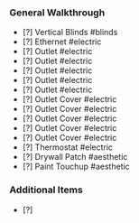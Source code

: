 ### General Walkthrough
- [?] Vertical Blinds #blinds
- [?] Ethernet #electric
- [?] Outlet #electric
- [?] Outlet #electric
- [?] Outlet #electric
- [?] Outlet #electric
- [?] Outlet #electric
- [?] Outlet Cover #electric
- [?] Outlet Cover #electric
- [?] Outlet Cover #electric
- [?] Outlet Cover #electric
- [?] Outlet Cover #electric
- [?] Thermostat #electric
- [?] Drywall Patch #aesthetic
- [?] Paint Touchup #aesthetic
### Additional Items
- [?] 